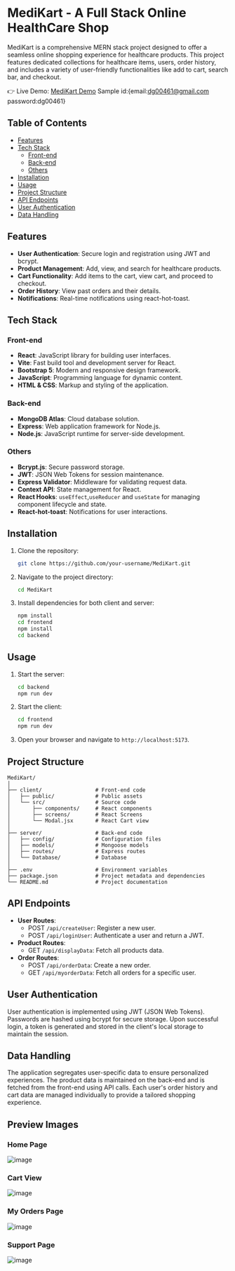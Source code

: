 # MediKart - A Full Stack Online HealthCare Shop

MediKart is a comprehensive MERN stack project designed to offer a seamless online shopping experience for healthcare products. This project features dedicated collections for healthcare items, users, order history, and includes a variety of user-friendly functionalities like add to cart, search bar, and checkout.

👉 Live Demo: <a href='https://medikartwebsite.vercel.app/'>MediKart Demo</a> Sample id:{email:dg00461@gmail.com password:dg00461}

## Table of Contents
- [Features](#features)
- [Tech Stack](#tech-stack)
  - [Front-end](#front-end)
  - [Back-end](#back-end)
  - [Others](#others)
- [Installation](#installation)
- [Usage](#usage)
- [Project Structure](#project-structure)
- [API Endpoints](#api-endpoints)
- [User Authentication](#user-authentication)
- [Data Handling](#data-handling)


## Features
- **User Authentication**: Secure login and registration using JWT and bcrypt.
- **Product Management**: Add, view, and search for healthcare products.
- **Cart Functionality**: Add items to the cart, view cart, and proceed to checkout.
- **Order History**: View past orders and their details.
- **Notifications**: Real-time notifications using react-hot-toast.

## Tech Stack

### Front-end
- **React**: JavaScript library for building user interfaces.
- **Vite**: Fast build tool and development server for React.
- **Bootstrap 5**: Modern and responsive design framework.
- **JavaScript**: Programming language for dynamic content.
- **HTML & CSS**: Markup and styling of the application.

### Back-end
- **MongoDB Atlas**: Cloud database solution.
- **Express**: Web application framework for Node.js.
- **Node.js**: JavaScript runtime for server-side development.

### Others
- **Bcrypt.js**: Secure password storage.
- **JWT**: JSON Web Tokens for session maintenance.
- **Express Validator**: Middleware for validating request data.
- **Context API**: State management for React.
- **React Hooks**: `useEffect`,`useReducer` and `useState` for managing component lifecycle and state.
- **React-hot-toast**: Notifications for user interactions.

## Installation
1. Clone the repository:
   ```bash
   git clone https://github.com/your-username/MediKart.git
   ```
2. Navigate to the project directory:
   ```bash
   cd MediKart
   ```
3. Install dependencies for both client and server:
   ```bash
   npm install
   cd frontend
   npm install
   cd backend
   ```

## Usage
1. Start the server:
   ```bash
   cd backend
   npm run dev
   ```
2. Start the client:
   ```bash
   cd frontend
   npm run dev
   ```
3. Open your browser and navigate to `http://localhost:5173`.

## Project Structure
```
MediKart/
│
├── client/                 # Front-end code
│   ├── public/             # Public assets
│   └── src/                # Source code
│       ├── components/     # React components
│       ├── screens/        # React Screens
│       └── Modal.jsx       # React Cart view
│
├── server/                 # Back-end code
│   ├── config/             # Configuration files
│   ├── models/             # Mongoose models
│   ├── routes/             # Express routes
│   └── Database/           # Database
│
├── .env                    # Environment variables
├── package.json            # Project metadata and dependencies
└── README.md               # Project documentation
```

## API Endpoints
- **User Routes**:
  - POST `/api/createUser`: Register a new user.
  - POST `/api/loginUser`: Authenticate a user and return a JWT.
- **Product Routes**:
  - GET `/api/displayData`: Fetch all products data.
- **Order Routes**:
  - POST `/api/orderData`: Create a new order.
  - GET `/api/myorderData`: Fetch all orders for a specific user.

## User Authentication
User authentication is implemented using JWT (JSON Web Tokens). Passwords are hashed using bcrypt for secure storage. Upon successful login, a token is generated and stored in the client's local storage to maintain the session.

## Data Handling

The application segregates user-specific data to ensure personalized experiences. The product data is maintained on the back-end and is fetched from the front-end using API calls. Each user's order history and cart data are managed individually to provide a tailored shopping experience.

## Preview Images
### Home Page
![image](https://github.com/aerraj/MediKart/assets/61013804/967f69c0-5a14-4fef-a560-13e8912bf0e3)
### Cart View
![image](https://github.com/aerraj/MediKart/assets/61013804/f2cff19a-cb26-496c-99a9-090116e329d4)
### My Orders Page
![image](https://github.com/aerraj/MediKart/assets/61013804/e6eabd1e-9ac3-46f6-8de3-9bd6e61b4884)

### Support Page
![image](https://github.com/aerraj/MediKart/assets/61013804/72e7362c-c28b-4997-b852-44d49ff3ec96)
